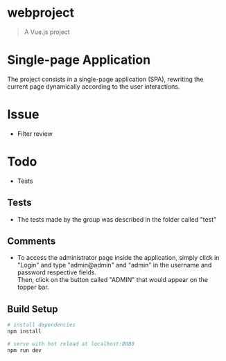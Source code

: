 # webproject

> A Vue.js project

# Single-page Application 
The project consists in a single-page application (SPA), rewriting the current page dynamically according to the user interactions.<br>

# Issue
* Filter review
# Todo
* Tests 

## Tests
* The tests made by the group was described in the folder called "test"

## Comments
* To access the administrator page inside the application, simply click in "Login" and type "admin@admin" and "admin" in the username and password respective fields.<br>
Then, click on the button called "ADMIN" that would appear on the topper bar.
  
## Build Setup

``` bash
# install dependencies
npm install

# serve with hot reload at localhost:8080
npm run dev

```
